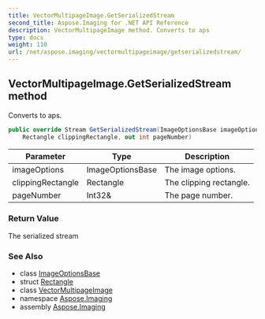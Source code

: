 ```yaml
---
title: VectorMultipageImage.GetSerializedStream
second_title: Aspose.Imaging for .NET API Reference
description: VectorMultipageImage method. Converts to aps
type: docs
weight: 110
url: /net/aspose.imaging/vectormultipageimage/getserializedstream/
---
```

## VectorMultipageImage.GetSerializedStream method

Converts to aps.

```csharp
public override Stream GetSerializedStream(ImageOptionsBase imageOptions, 
    Rectangle clippingRectangle, out int pageNumber)
```

| Parameter | Type | Description |
| --- | --- | --- |
| imageOptions | ImageOptionsBase | The image options. |
| clippingRectangle | Rectangle | The clipping rectangle. |
| pageNumber | Int32& | The page number. |

### Return Value

The serialized stream

### See Also

* class [ImageOptionsBase](../../imageoptionsbase/)
* struct [Rectangle](../../rectangle/)
* class [VectorMultipageImage](../)
* namespace [Aspose.Imaging](../../vectormultipageimage/)
* assembly [Aspose.Imaging](../../../)


